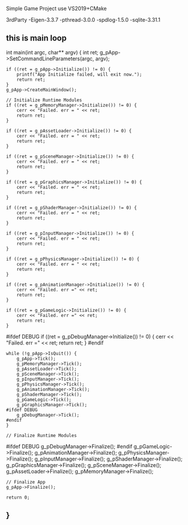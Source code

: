 Simple Game Project 
	use VS2019+CMake

3rdParty 
	-Eigen-3.3.7 
	-pthread-3.0.0 
	-spdlog-1.5.0 
	-sqlite-3.31.1

this is main loop
--------------------------------------------------
int main(int argc, char** argv) {
	int ret;
    g_pApp->SetCommandLineParameters(argc, argv);

	if ((ret = g_pApp->Initialize()) != 0) {
		printf("App Initialize failed, will exit now.");
		return ret;
	}
	g_pApp->CreateMainWindow();

	// Initialize Runtime Modules
	if ((ret = g_pMemoryManager->Initialize()) != 0) {
        cerr << "Failed. err = " << ret;
		return ret;
	}

	if ((ret = g_pAssetLoader->Initialize()) != 0) {
        cerr << "Failed. err = " << ret;
		return ret;
	}

	if ((ret = g_pSceneManager->Initialize()) != 0) {
        cerr << "Failed. err = " << ret;
		return ret;
	}

	if ((ret = g_pGraphicsManager->Initialize()) != 0) {
        cerr << "Failed. err = " << ret;
		return ret;
	}

	if ((ret = g_pShaderManager->Initialize()) != 0) {
        cerr << "Failed. err = " << ret;
		return ret;
	}

	if ((ret = g_pInputManager->Initialize()) != 0) {
        cerr << "Failed. err = " << ret;
		return ret;
	}

	if ((ret = g_pPhysicsManager->Initialize()) != 0) {
        cerr << "Failed. err = " << ret;
		return ret;
	}

    if ((ret = g_pAnimationManager->Initialize()) != 0) {
        cerr << "Failed. err =" << ret;
        return ret;
    }

    if ((ret = g_pGameLogic->Initialize()) != 0) {
        cerr << "Failed. err =" << ret;
        return ret;
    }

#ifdef DEBUG
    if ((ret = g_pDebugManager->Initialize()) != 0) {
        cerr << "Failed. err =" << ret;
        return ret;
    }
#endif

	while (!g_pApp->IsQuit()) {
		g_pApp->Tick();
		g_pMemoryManager->Tick();
		g_pAssetLoader->Tick();
		g_pSceneManager->Tick();
		g_pInputManager->Tick();
		g_pPhysicsManager->Tick();
		g_pAnimationManager->Tick();
		g_pShaderManager->Tick();
		g_pGameLogic->Tick();
		g_pGraphicsManager->Tick();
	#ifdef DEBUG
		g_pDebugManager->Tick();
	#endif
	}

	// Finalize Runtime Modules
#ifdef DEBUG
    g_pDebugManager->Finalize();
#endif
    g_pGameLogic->Finalize();
    g_pAnimationManager->Finalize();
    g_pPhysicsManager->Finalize();
    g_pInputManager->Finalize();
    g_pShaderManager->Finalize();
    g_pGraphicsManager->Finalize();
    g_pSceneManager->Finalize();
    g_pAssetLoader->Finalize();
    g_pMemoryManager->Finalize();

	// Finalize App
	g_pApp->Finalize();

	return 0;
}
----------------------------------------------------------------------
